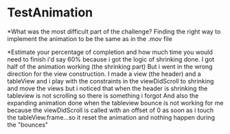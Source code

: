 # TestAnimation

*What was the most difficult part of the challenge?
Finding the right way to implement the animation to be the same as in the .mov file

*Estimate your percentage of completion and how much time you would need to finish
i'd say 60% because i got the logic of shrinking done. I got half of the animation working (the shrinking part)
But i went in the wrong direction for the view construction. I made a view (the header) and a tableView and i play with the constraints in the viewDidScroll to shrinking and move the views but i noticed that when the header is shrinking the tableview is not scrolling so there is something i forgot
And also the expanding animation done when the tableview bounce is not working for me because the viewDidScroll is called with an offset of 0 as soon as i touch the tableView.frame...so it reset the animation and nothing happen during the "bounces"
